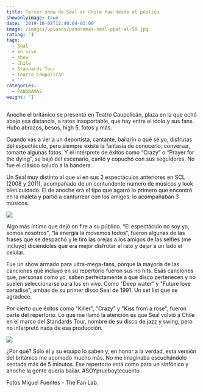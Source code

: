 ```yaml
---
title: Tercer show de Seal en Chile fue desde el público
showonlyimage: true
date: '2019-10-02T12:40:04-03:00'
image: /images/uploads/panoramas-seal-ppal-al-50.jpg
rating: '1'
tags:
  - Seal
  - en vivo
  - show
  - Chile
  - Standards Tour
  - Teatro Caupolicán
  - ''
categories:
  - PANORAMAS
weight: '1'
---
```

Anoche el británico se presentó en Teatro Caupolicán, plaza en la que echó abajo esa distancia, a ratos insoportable, que hay entre el ídolo y sus fans. Hubo abrazos, besos, high 5, fotos y más.

<!--more-->

Cuando vas a ver a un deportista, cantante, bailarín o qué sé yo, disfrutas del espectáculo, pero siempre existe la fantasía de conocerlo, conversar, tomarte algunas fotos. Y el intérprete de éxitos como “Crazy” o “Prayer for the dying”, se bajó del escenario, cantó y copuchó con sus seguidores. No fue el clásico saludo a la bandera.

Un Seal muy distinto al que vi en sus 2 espectáculos anteriores en SCL (2008 y 2011), acompañado de un contundente número de músicos y look bien cuidado. El de anoche era el tipo que agarró lo primero que encontró en la maleta y partió a canturrear con los amigos: lo acompañaban 3 músicos.

![](/images/uploads/panoramas-seal2.jpg)

Algo más íntimo que dejó on fire a su público. “El espectáculo no soy yo, somos nosotros”, “la energía la movemos todos”, fueron algunas de las frases que se despachó y le tiró las orejas a los amigos de las selfies (me incluyo) diciéndoles que era mejor disfrutar el rato y dejar a un lado el celular. 

Fue un show armado para ultra-mega-fans, porque la mayoría de las canciones que incluyó en su repertorio fueron sus no hits. Esas canciones que, personas como yo, saben perfectamente a qué disco pertenecen y no suelen seleccionarse para los en vivo. Como "Deep water" y "Future love paradise", ambas de su primer disco Seal de 1991. Un set list que se agradece.

Por cierto que éxitos como "Killer", "Crazy" y "Kiss from a rose", fueron parte del repertorio. Lo que me llamó la atención es que Seal volvió a Chile en el marco del Standards Tour, nombre de su disco de jazz y swing, pero no interpretó nada de esa producción. 

![](/images/uploads/panoramas-seal3.jpg)

¿Por qué? Sólo él y su equipo lo saben y, en honor a la verdad, esta versión del británico me acomodó mucho más. No me imaginaba escuchándolo sentada más de 5 minutos. Ese repertorio está como para un sinfónico y anoche la gente quería bailar. #SOYprueboytecuento

Fotos Miguel Fuentes - The Fan Lab.
